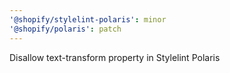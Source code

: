 ```yaml
---
'@shopify/stylelint-polaris': minor
'@shopify/polaris': patch
---
```


Disallow text-transform property in Stylelint Polaris
